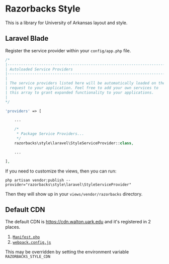 # Razorbacks Style

This is a library for University of Arkansas layout and style.

## Laravel Blade

Register the service provider within your `config/app.php` file.

```php
/*
|--------------------------------------------------------------------------
| Autoloaded Service Providers
|--------------------------------------------------------------------------
|
| The service providers listed here will be automatically loaded on the
| request to your application. Feel free to add your own services to
| this array to grant expanded functionality to your applications.
|
*/

'providers' => [

    ...

    /*
     * Package Service Providers...
     */
    razorbacks\style\laravel\StyleServiceProvider::class,

    ...

],
```

If you need to customize the views, then you can run:

    php artisan vendor:publish --provider="razorbacks\style\laravel\StyleServiceProvider"

Then they will show up in your `views/vendor/razorbacks` directory.

## Default CDN

The default CDN is https://cdn.walton.uark.edu and it's registered in 2 places.

1. [`Manifest.php`][1]
2. [`webpack.config.js`][2]

This may be overridden by setting the environment variable `RAZORBACKS_STYLE_CDN`

[1]:./php/Manifest.php
[2]:./webpack.config.js

